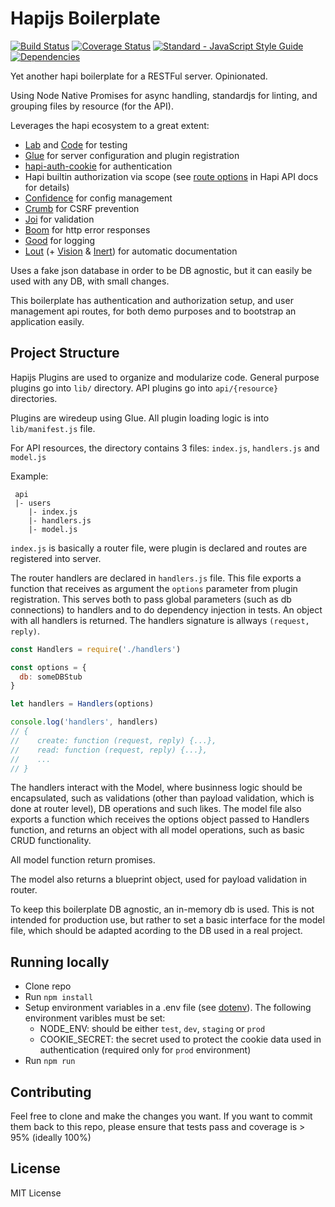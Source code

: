 # Hapijs Boilerplate

[![Build Status](https://travis-ci.org/vinicius0026/hapi-boilerplate.svg?branch=master)](https://travis-ci.org/vinicius0026/hapi-boilerplate)
[![Coverage Status](https://coveralls.io/repos/github/vinicius0026/hapi-boilerplate/badge.svg?branch=master)](https://coveralls.io/github/vinicius0026/hapi-boilerplate?branch=master)
[![Standard - JavaScript Style Guide](https://img.shields.io/badge/code%20style-standard-brightgreen.svg)](http://standardjs.com/)
[![Dependencies](https://david-dm.org/vinicius0026/hapi-boilerplate.svg)](https://david-dm.org/vinicius0026/hapi-boilerplate)

Yet another hapi boilerplate for a RESTFul server. Opinionated.

Using Node Native Promises for async handling, standardjs for linting, and
grouping files by resource (for the API).

Leverages the hapi ecosystem to a great extent:

- [Lab](https://github.com/hapijs/lab) and [Code](https://github.com/hapijs/code)
for testing
- [Glue](https://github.com/hapijs/glue) for server configuration and plugin
registration
- [hapi-auth-cookie](https://github.com/hapijs/hapi-auth-cookie) for
authentication
- Hapi builtin authorization via scope (see
[route options](https://hapijs.com/api#route-options) in Hapi API docs for
details)
- [Confidence](https://github.com/hapijs/confidence) for config management
- [Crumb](https://github.com/hapijs/crumb) for CSRF prevention
- [Joi](https://github.com/hapijs/joi) for validation
- [Boom](https://github.com/hapijs/boom) for http error responses
- [Good](https://github.com/hapijs/good) for logging
- [Lout](https://github.com/hapijs/lout) (+
[Vision](https://github.com/hapijs/vision) &
[Inert](https://github.com/hapijs/inert)) for automatic documentation

Uses a fake json database in order to be DB agnostic, but it can easily be
used with any DB, with small changes.

This boilerplate has authentication and authorization setup, and user management
api routes, for both demo purposes and to bootstrap an application easily.

## Project Structure

Hapijs Plugins are used to organize and modularize code. General purpose plugins
go into `lib/` directory. API plugins go into `api/{resource}` directories.

Plugins are wiredeup using Glue. All plugin loading logic is into `lib/manifest.js`
file.

For API resources, the directory contains 3 files: `index.js`, `handlers.js` and
`model.js`

Example:

```
 api
 |- users
    |- index.js
    |- handlers.js
    |- model.js
```

`index.js` is basically a router file, were plugin is declared and routes are
registered into server.

The router handlers are declared in `handlers.js` file. This file exports a
function that receives as argument the `options` parameter from plugin
registration. This serves both to pass global parameters (such as db connections)
to handlers and to do dependency injection in tests. An object with all handlers
is returned. The handlers signature is allways `(request, reply)`.

```javascript
const Handlers = require('./handlers')

const options = {
  db: someDBStub
}

let handlers = Handlers(options)

console.log('handlers', handlers)
// {
//    create: function (request, reply) {...},
//    read: function (request, reply) {...},
//    ...
// }
```

The handlers interact with the Model, where businness logic should be
encapsulated, such as validations (other than payload validation, which is done
at router level), DB operations and such likes. The model file also exports a
function which receives the options object passed to Handlers function, and
returns an object with all model operations, such as basic CRUD functionality.

All model function return promises.

The model also returns a blueprint object, used for payload validation in
router.

To keep this boilerplate DB agnostic, an in-memory db is used. This is not
intended for production use, but rather to set a basic interface for the model
file, which should be adapted acording to the DB used in a real project.

## Running locally

- Clone repo
- Run `npm install`
- Setup environment variables in a .env file (see [dotenv](https://github.com/motdotla/dotenv)). The following
environment varibles must be set:
  - NODE_ENV: should be either `test`, `dev`, `staging` or `prod`
  - COOKIE_SECRET: the secret used to protect the cookie data used in
  authentication (required only for `prod` environment)
- Run `npm run`

## Contributing

Feel free to clone and make the changes you want. If you want to commit them back
to this repo, please ensure that tests pass and coverage is > 95% (ideally 100%)

## License

MIT License
